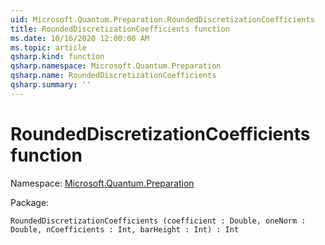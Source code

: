 ```yaml
---
uid: Microsoft.Quantum.Preparation.RoundedDiscretizationCoefficients
title: RoundedDiscretizationCoefficients function
ms.date: 10/16/2020 12:00:00 AM
ms.topic: article
qsharp.kind: function
qsharp.namespace: Microsoft.Quantum.Preparation
qsharp.name: RoundedDiscretizationCoefficients
qsharp.summary: ''
---
```


# RoundedDiscretizationCoefficients function

Namespace: [Microsoft.Quantum.Preparation](xref:Microsoft.Quantum.Preparation)

Package: [](https://nuget.org/packages/)




```Q#
RoundedDiscretizationCoefficients (coefficient : Double, oneNorm : Double, nCoefficients : Int, barHeight : Int) : Int
```
